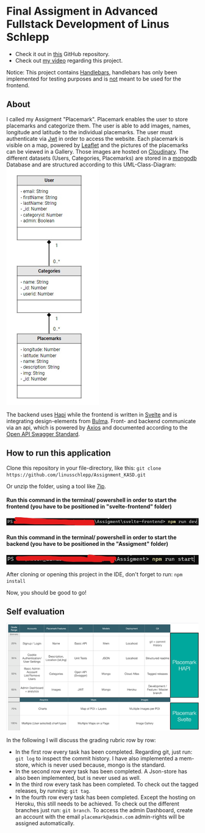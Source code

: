 # Final Assigment in Advanced Fullstack Development of Linus Schlepp 


* Check it out in [this](https://github.com/linusschlepp/Assignment_KASD) GitHub repository. <br>
* Check out [my video]() regarding this project. 

 Notice: This project contains [Handlebars](https://handlebarsjs.com/), handlebars has only been implemented for testing purposes and is <u>not</u> meant to be used for the frontend.

## About

I called my Assigment "Placemark". Placemark enables the user to store placemarks and categorize them. The user is able to add images, names,
longitude and latitude to the individual placemarks. The user must authenticate via [Jwt](https://jwt.io/) in order to access the website. Each placemark is visible on a map, powered by [Leaflet](https://leafletjs.com/) and the pictures of the placemarks can be viewed in a Gallery. 
Those images are hosted on [Cloudinary](https://cloudinary.com/). The different datasets (Users, Categories, Placemarks) are stored in a [mongodb](https://www.mongodb.com/cloud/atlas/lp/try2-de?utm_source=google&utm_campaign=gs_emea_germany_search_core_brand_atlas_desktop&utm_term=mongodb&utm_medium=cpc_paid_search&utm_ad=e&utm_ad_campaign_id=12212624524&adgroup=115749704783&gclid=CjwKCAjw77WVBhBuEiwAJ-YoJLefdXwJTXGPbzm2Jx-LqjGXi4lQbZ_K4sKP8Xt6PYSBFs7RzEDIThoCRB8QAvD_BwE)
Database and are structured according to this UML-Class-Diagram: <br>
![](https://github.com/linusschlepp/Assignment_KASD/blob/master/svelte-frontend/src/assets/uml_diagramm.jpg)


The backend uses [Hapi](https://hapi.dev/) while the frontend is written in [Svelte](https://svelte.dev/) and is integrating design-elements from [Bulma](https://bulma.io/). Front- and backend communicate via an api, which is powered by [Axios](https://github.com/axios/axios)
and documented according to the [Open API Swagger Standard](https://www.openapis.org/).



## How to run this application 

Clone this repository in your file-directory, like this: ``git clone https://github.com/linusschlepp/Assignment_KASD.git``

Or unzip the folder, using a tool like [7ip](https://www.7-zip.de/).

#### Run this command in the terminal/ powershell in order to start the frontend (you have to be positioned in "svelte-frontend" folder)
![](https://github.com/linusschlepp/Assignment_KASD/blob/master/svelte-frontend/src/assets/start_frontend.jpg)

#### Run this command in the terminal/ powershell in order to start the backend (you have to be positioned in the "Assigment" folder)
![](https://github.com/linusschlepp/Assignment_KASD/blob/master/svelte-frontend/src/assets/start_backend.jpg)

After cloning or opening this project in the IDE, don't forget to run: ``npm install``

Now, you should be good to go!

## Self evaluation
![](https://github.com/linusschlepp/Assignment_KASD/blob/master/svelte-frontend/src/assets/grading_rubrik.png)

In the following I will discuss the grading rubric row by row:

* In the first row every task has been completed. Regarding git, just run: ``git log`` to inspect the commit history. I have also implemented a mem-store, which is never used because, mongo is the standard.
* In the second row every task has been completed. A Json-store has also been implemented, but is never used as well. 
* In the third row every task has been completed. To check out the tagged releases, by running: ``git tag``.
* In the fourth row every task has been completed. Except the hosting on Heroku, this still needs to be achieved. To check out the different branches just run: ``git branch``. To access the admin Dashboard, create an account with the email ```placemark@admin.com``` admin-rights will be assigned automatically.



